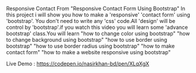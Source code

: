 Responsive Contact From
"Responsive Contact Form Using Bootstrap" In this project i will show you how to make a 'responsive' 'contact form' using 'bootstrap'. You don't need to write any 'css' code.All 'design' will be control by 'bootstrap'.if you watch this video you will learn some 'advance bootstrap' class.You will learn "how to change color using bootstrap" "how to change background using bootstrap" "how to use border using bootstrap" "how to use border radius using bootstrap" "how to make contact form" "how to make a website responsive using bootstrap"

Live Demo : https://codepen.io/nasirkhan-bd/pen/XLqXgX
